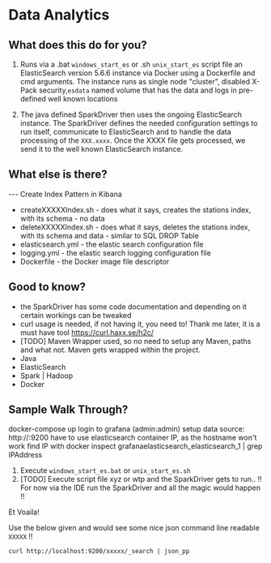 # Data Analytics #

What does this do for you?
-
1. Runs via a .bat `windows_start_es` or .sh `unix_start_es` script file an ElasticSearch version 5.6.6 instance via Docker using a Dockerfile and cmd arguments.
The instance runs as single node "cluster", disabled X-Pack security,`esdata` named volume that has the data and logs in pre-defined well known locations

2. The java defined SparkDriver then uses the ongoing ElasticSearch instance.
The SparkDriver defines the needed configuration settings to run itself, communicate to ElasticSearch and to handle
 the data processing of the `XXX.xxxx`.
Once the XXXX file gets processed, we send it to the well known ElasticSearch instance.

What else is there?
-

--- Create Index Pattern in Kibana

- createXXXXXIndex.sh    - does what it says, creates the stations index, with its schema - no data
- deleteXXXXXIndex.sh    - does what it says, deletes the stations index, with its schema and data - similar to SQL DROP Table
- elasticsearch.yml         - the elastic search configuration file
- logging.yml               - the elastic search logging configuration file
- Dockerfile                - the Docker image file descriptor

Good to know?
-
- the SparkDriver has some code documentation and depending on it certain workings can be tweaked
- curl usage is needed, if not having it, you need to! Thank me later, it is a must have tool https://curl.haxx.se/h2c/
- [TODO] Maven Wrapper used, so no need to setup any Maven, paths and what not. Maven gets wrapped within the project.
- Java
- ElasticSearch
- Spark | Hadoop
- Docker

Sample Walk Through?
-

docker-compose up
login to grafana (admin:admin)
setup data source: http://<elastic-container-ip>:9200
have to use elasticsearch container IP, as the hostname won't work
find IP with docker inspect grafanaelasticsearch_elasticsearch_1 | grep IPAddress

1. Execute `windows_start_es.bat` or `unix_start_es.sh`
2. [TODO] Execute script file xyz or wtp and the SparkDriver gets to run.. 
!! For now via the IDE run the SparkDriver and all the magic would happen !!

Et Voaila!

Use the below given and would see some nice json command line readable `XXXXX` !!

`curl http://localhost:9200/xxxxx/_search | json_pp`

